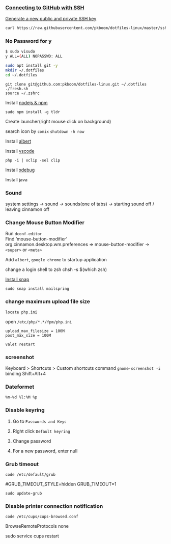 ### [Connecting to GitHub with SSH](https://docs.github.com/en/github/authenticating-to-github/connecting-to-github-with-ssh)

[Generate a new public and private SSH key](https://docs.github.com/en/github/authenticating-to-github/generating-a-new-ssh-key-and-adding-it-to-the-ssh-agent)

```zsh
curl https://raw.githubusercontent.com/pkboom/dotfiles-linux/master/ssh.sh | sh -s
```

### No Password for y

```bash
$ sudo visudo
y ALL=(ALL) NOPASSWD: ALL
```

```sh
sudo apt install git -y
mkdir ~/.dotfiles
cd ~/.dotfiles
```

```
git clone git@github.com:pkboom/dotfiles-linux.git ~/.dotfiles
./fresh.sh
source ~/.zshrc
```

Install [nodejs & npm](https://github.com/nodesource/distributions/blob/master/README.md)

`sudo npm install -g tldr`

Create launcher(right mouse click on background)

search icon by `comix`
`shutdown -h now`

Install [albert](https://albertlauncher.github.io)

Install [vscode](https://code.visualstudio.com/download)

`php -i | xclip -sel clip`

Install [xdebug](https://xdebug.org/wizard.php)

Install java

### Sound

system settings → sound → sounds(one of tabs) → starting sound off / leaving cinnamon off

### Change Mouse Button Modifier

Run `dconf-editor`  
Find ‘mouse-button-modifier’  
org.cinnamon.desktop.wm.preferences =>
mouse-button-modifier -> `<super>` or `<meta>`

Add `albert`, `google chrome` to startup application

change a login shell to zsh
chsh -s \$(which zsh)

[Install snap](https://snapcraft.io/docs/installing-snap-on-linux-mint)

`sudo snap install mailspring`

### change maximum upload file size

`locate php.ini`

open `/etc/php/*.*/fpm/php.ini`

```
upload_max_filesize = 100M
post_max_size = 100M
```

`valet restart`

### screenshot

Keyboard > Shortcuts > Custom shortcuts
command
`gnome-screenshot -i`
binding
Shift+Alt+4

### Dateformet

`%m-%d %l:%M %p`

### Disable keyring

1. Go to `Passwords and Keys`

2. Right click `Default keyring`

3. Change password

4. For a new password, enter null

### Grub timeout

`code /etc/default/grub`

#GRUB_TIMEOUT_STYLE=hidden
GRUB_TIMEOUT=1

`sudo update-grub`

### Disable printer connection notification

`code /etc/cups/cups-browsed.conf`

BrowseRemoteProtocols none

sudo service cups restart
